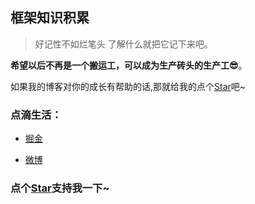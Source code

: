 <!-- 必要的，相当于文件夹（JavaScript）入口文件， 缺失则不会渲染 -->
## 框架知识积累
> 好记性不如烂笔头 了解什么就把它记下来吧。



**希望以后不再是一个搬运工，可以成为生产砖头的生产工:sunglasses:**。




如果我的博客对你的成长有帮助的话,那就给我的点个[Star](https://github.com/OBKoro1/web_accumulate)吧~

### 点滴生活：

* [掘金](https://juejin.im/user/5bc6e0db6fb9a05d3a4b6586)

* [微博](https://weibo.com/733567323)

<!-- 特殊字符串：用于修改/删除markdown的结尾提示语-OBKoro1 -->
### 点个[Star](https://github.com/milyyy/milyyy.github.io)支持我一下~
